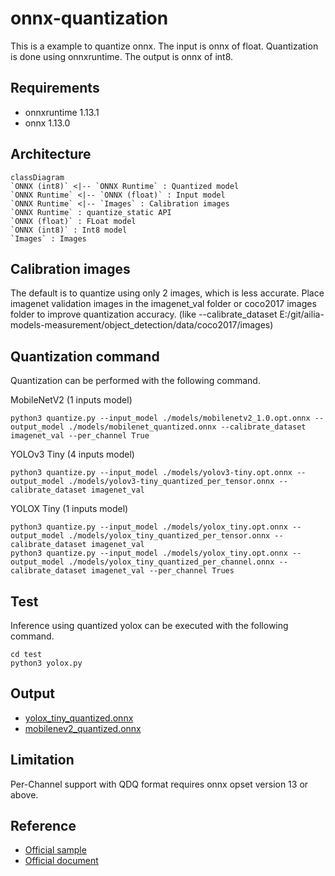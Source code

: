 # onnx-quantization

This is a example to quantize onnx. The input is onnx of float. Quantization is done using onnxruntime. The output is onnx of int8.

## Requirements

- onnxruntime 1.13.1
- onnx 1.13.0

## Architecture

```mermaid
classDiagram
`ONNX (int8)` <|-- `ONNX Runtime` : Quantized model
`ONNX Runtime` <|-- `ONNX (float)` : Input model
`ONNX Runtime` <|-- `Images` : Calibration images
`ONNX Runtime` : quantize_static API
`ONNX (float)` : FLoat model
`ONNX (int8)` : Int8 model
`Images` : Images
```

## Calibration images

The default is to quantize using only 2 images, which is less accurate.
Place imagenet validation images in the imagenet_val folder or coco2017 images folder to improve quantization accuracy.
(like --calibrate_dataset E:/git/ailia-models-measurement/object_detection/data/coco2017/images)

## Quantization command

Quantization can be performed with the following command. 

MobileNetV2 (1 inputs model)

```
python3 quantize.py --input_model ./models/mobilenetv2_1.0.opt.onnx --output_model ./models/mobilenet_quantized.onnx --calibrate_dataset imagenet_val --per_channel True
```

YOLOv3 Tiny (4 inputs model)

```
python3 quantize.py --input_model ./models/yolov3-tiny.opt.onnx --output_model ./models/yolov3-tiny_quantized_per_tensor.onnx --calibrate_dataset imagenet_val
```

YOLOX Tiny (1 inputs model)

```
python3 quantize.py --input_model ./models/yolox_tiny.opt.onnx --output_model ./models/yolox_tiny_quantized_per_tensor.onnx --calibrate_dataset imagenet_val
python3 quantize.py --input_model ./models/yolox_tiny.opt.onnx --output_model ./models/yolox_tiny_quantized_per_channel.onnx --calibrate_dataset imagenet_val --per_channel Trues
```

## Test

Inference using quantized yolox can be executed with the following command.

```
cd test
python3 yolox.py
```

## Output

- [yolox_tiny_quantized.onnx](./models/yolox_tiny_quantized.onnx)
- [mobilenev2_quantized.onnx](./models/mobilenev2_quantized.onnx)

## Limitation

Per-Channel support with QDQ format requires onnx opset version 13 or above.

## Reference

- [Official sample](https://onnxruntime.ai/docs/performance/quantization.html)
- [Official document](https://github.com/microsoft/onnxruntime-inference-examples/tree/main/quantization/image_classification/cpu)
